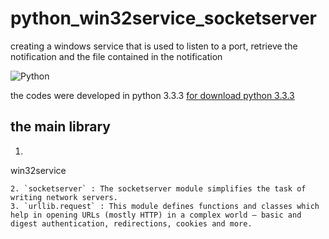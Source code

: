 # python_win32service_socketserver
creating a windows service that is used to listen to a port, retrieve the notification and the file contained in the notification

![Python](http://python.lycee.free.fr/_images/python-logo.png)

<p>the codes were developed in python 3.3.3 <a href="https://www.python.org/download/releases/3.3.3/" target="_blank">for download python 3.3.3</a></p>

## the main library
1. ```
win32service
``` : The win32service module is a Windows specific module that allows Python to communicate with the Service Control Manager to start, stop, register and unregister services, and even allows your Python scripts to run as a service.
2. `socketserver` : The socketserver module simplifies the task of writing network servers. 
3. `urllib.request` : This module defines functions and classes which help in opening URLs (mostly HTTP) in a complex world — basic and digest authentication, redirections, cookies and more.
